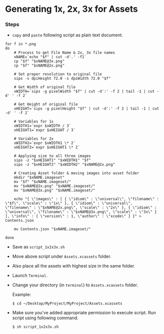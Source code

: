 # Generating 1x, 2x, 3x for Assets

### Steps

- `copy` and `paste` following script as plain text document.

```
for f in *.png
do	
	# Process to get File Name & 2x, 3x file names
	xNAME=`echo "$f" | cut -d'.' -f1`
	cp "$f" "$xNAME@3x.png"
	cp "$f" "$xNAME@2x.png"

	# Set proper resolution to original file
	sips -s dpiHeight 72.0 -s dpiWidth 72.0 "$f"
	
	# Get Width of original file
	xWIDTH=`sips -g pixelWidth "$f" | cut -d':' -f 2 | tail -1 | cut -d' ' -f 2`
	
	# Get Height of original file
	xHEIGHT=`sips -g pixelHeight "$f" | cut -d':' -f 2 | tail -1 | cut -d' ' -f 2`
	
	# Variables for 1x
	xWIDTH1=`expr $xWIDTH / 3`
	xHEIGHT1=`expr $xHEIGHT / 3`
	
	# Variables for 2x
	xWIDTH2=`expr $xWIDTH1 \* 2`
	xHEIGHT2=`expr $xHEIGHT1 \* 2`
	
	# Applying size to all three images
	sips -z "$xHEIGHT1" "$xWIDTH1" "$f"
	sips -z "$xHEIGHT2" "$xWIDTH2" "$xNAME@2x.png"
	
	# Creating Asset folder & moving images into asset folder
	mkdir "$xNAME.imageset"
	mv "$f" "$xNAME.imageset/"
	mv "$xNAME@2x.png" "$xNAME.imageset/"
	mv "$xNAME@3x.png" "$xNAME.imageset/"
	
	echo "{ \"images\" : [ { \"idiom\" : \"universal\", \"filename\" : \"$f\", \"scale\" : \"1x\" }, { \"idiom\" : \"universal\", \"filename\" : \"$xNAME@2x.png\", \"scale\" : \"2x\" }, { \"idiom\" : \"universal\", \"filename\" : \"$xNAME@3x.png\", \"scale\" : \"3x\" } ], \"info\" : { \"version\" : 1, \"author\" : \"xcode\" } }" > Contents.json

	mv Contents.json "$xNAME.imageset/"

done
```

- Save as `script_1x2x3x.sh`

- Move above script under `Assets.xcassets` folder.

- Also place all the assets with highest size in the same folder.

- Launch `Terminal`.

- Change your directory (in `terminal`) to `Assets.xcassets` folder.

	Example:
	
	```
	$ cd ~/Desktop/MyProject/MyProject/Assets.xcassets
	```
	
- Make sure you've added appropriate permission to execute script. Run script using following command.

	```
	$ sh script_1x2x3x.sh
	```